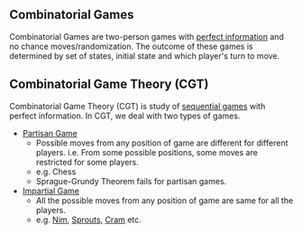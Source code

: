 ## Combinatorial Games
Combinatorial Games are two-person games with [perfect information](https://en.wikipedia.org/wiki/Perfect_information) and no chance moves/randomization. The outcome of these games is determined by set of states, initial state and which player's turn to move.

## Combinatorial Game Theory (CGT)
Combinatorial Game Theory (CGT) is study of [sequential games](https://en.wikipedia.org/wiki/Sequential_game) with perfect information. In CGT, we deal with two types of games.
  - [Partisan Game](https://en.wikipedia.org/wiki/Partisan_game)
      - Possible moves from any position of game are different for different players. i.e. From some possible positions, some moves are restricted for some players.
      - e.g. Chess
      - Sprague-Grundy Theorem fails for partisan games.
  - [Impartial Game](https://en.wikipedia.org/wiki/Impartial_game)
      - All the possible moves from any position of game are same for all the players.
      - e.g. [Nim](https://en.wikipedia.org/wiki/Nim), [Sprouts](https://en.wikipedia.org/wiki/Sprouts_(game)), [Cram](https://en.wikipedia.org/wiki/Cram_(game)) etc.
